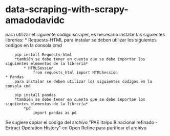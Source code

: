 # data-scraping-with-scrapy-amadodavidc
para utilizar el siguiente codigo scraper, es necesario instalar las siguientes librerías:
    * Requests-HTML
        para instalar se deben utilizar los siguientes codigos en la consola cmd

        pip install Requests-html
        *también se debe tener en cuenta que se debe importar los siguientes elementos de la librería*
            * HTMLSession
                from requests_html import HTMLSession
    * Pandas
        para instalar se deben utilizar los siguientes codigos en la consola cmd

        pip install pandas
        *también se debe tener en cuenta que se debe inportae los siguientes elementos de la librería*
            *pd
                import pandas as pd

Se sugiere copiar el codigo del archivo "PAE Itaipu Binacional refinado - Extract Operation History" en Open Refine para purificar el archivo